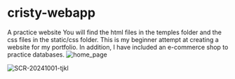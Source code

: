 # cristy-webapp
A practice website
You will find the html files in the temples folder and the css files in the static/css folder. 
This is my beginner attempt at creating a website for my portfolio.
In addition, I have included an e-commerce shop to practice databases. 
![home_page](https://github.com/user-attachments/assets/b7553d25-ffa1-413d-a03b-07b4c4a20f53)

![SCR-20241001-tjkl](https://github.com/user-attachments/assets/c2c373d0-ac1c-4f1e-bf8a-10a20c04ddfe)
